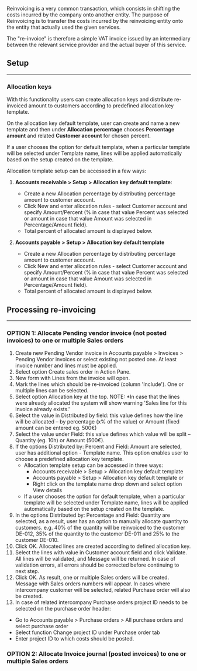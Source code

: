 Reinvoicing is a very common transaction, which consists in shifting the costs incurred by the company onto another entity. The purpose of Reinvoicing is to transfer the costs incurred by the reinvoicing entity onto the entity that actually used the given services. 

The "re-invoice" is therefore a simple VAT invoice issued by an intermediary between the relevant service provider and the actual buyer of this service.

## **Setup**
---
### Allocation keys

With this functionality users can create allocation keys and distribute re-invoiced amount to customers according to predefined allocation key template.

On the allocation key default template, user can create and name a new template and then under **Allocation percentage** chooses **Percentage amount** and related **Customer account** for chosen percent.

If a user chooses the option for default template, when a particular template will be selected under Template name, lines will be applied automatically based on the setup created on the template.

Allocation template setup can be accessed in a few ways: 
1. **Accounts receivable > Setup > Allocation key default template**: 
   - Create a new Allocation percentage by distributing percentage amount to customer account.  
   - Click New and enter allocation rules - select Customer account and specify Amount/Percent (% in case that value Percent was selected or amount in case that value Amount was selected in Percentage/Amount field). 
   - Total percent of allocated amount is displayed below.

2. **Accounts payable > Setup > Allocation key default template** 
   - Create a new Allocation percentage by distributing percentage amount to customer account.  
   - Click New and enter allocation rules - select Customer account and specify Amount/Percent (% in case that value Percent was selected or amount in case that value Amount was selected in Percentage/Amount field). 
   - Total percent of allocated amount is displayed below.

## **Processing re-invoicing**
---
### OPTION 1: Allocate Pending vendor invoice (not posted invoices) to one or multiple Sales orders
1. Create new Pending Vendor invoice in Accounts payable > Invoices > Pending Vendor invoices or select existing not posted one. At least invoice number and lines must be applied.
2. Select option Create sales order in Action Pane.
3. New form with Lines from the invoice will open. 
4. Mark the lines which should be re-invoiced (column 'Include'). One or multiple lines can be selected.
5. Select option Allocation key at the top. NOTE: *In case that the lines were already allocated the system will show warning 'Sales line for this invoice already exists.' 
6. Select the value in Distributed by field: this value defines how the line will be allocated – by percentage (x% of the value) or Amount (fixed amount can be entered eg. 500€)
7. Select the value under Field: this value defines which value will be split – Quantity (eg. 10h) or Amount (500€).
8. If the options Distributed by: Percent and Field: Amount are selected, user has additional option - Template name. This option enables user to choose a predefined allocation key template. 
   - Allocation template setup can be accessed in three ways: 
       - Accounts receivable > Setup > Allocation key default template
       - Accounts payable > Setup > Allocation key default template or
       - Right click on the template name drop down and select option View details 
    - If a user chooses the option for default template, when a particular template will be         selected under Template name, lines will be applied automatically based on the setup created   on the template.
9. In the options Distributed by: Percentage and Field: Quantity are selected, as a result, user has an option to manually allocate quantity to customers. 
e.g. 40% of the quantity will be reinvoiced to the customer DE-012, 35% of the quantity to the customer DE-011 and 25% to the customer DE-010.
10. Click OK. Allocated lines are created according to defined allocation key. 
11. Select the lines with value in Customer account field and click Validate. All lines will be validated, and Message will be returned. In case of validation errors, all errors should be corrected before continuing to next step. 
12. Click OK. As result, one or multiple Sales orders will be created. Message with Sales orders numbers will appear. In cases where intercompany customer will be selected, related Purchase order will also be created.
13. In case of related intercompany Purchase orders project ID needs to be selected on the purchase order header: 
   - Go to Accounts payable > Purchase orders > All purchase orders and select   purchase order
   - Select function Change project ID under Purchase order tab
   - Enter project ID to which costs should be posted.


### OPTION 2: Allocate Invoice journal (posted invoices) to one or multiple Sales orders
